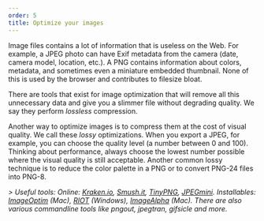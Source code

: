 ```yaml
---
order: 5
title: Optimize your images
---
```


Image files contains a lot of information that is useless on the Web. For example, a JPEG photo can have Exif metadata from the camera (date, camera model, location, etc.). A PNG contains information about colors, metadata, and sometimes even a miniature embedded thumbnail. None of this is used by the browser and contributes to filesize bloat.

There are tools that exist for image optimization that will remove all this unnecessary data and give you a slimmer file without degrading quality. We say they perform *lossless* compression.

Another way to optimize images is to compress them at the cost of visual quality. We call these *lossy* optimizations.  When you export a JPEG, for example, you can choose the quality level (a number between 0 and 100).  Thinking about performance, always choose the lowest number possible where the visual quality is still acceptable. Another common lossy technique is to reduce the color palette in a PNG or to convert PNG-24 files into PNG-8.

 *> Useful tools: Online: [Kraken.io](http://kraken.io), [Smush.it](http://www.smushit.com), [TinyPNG](http://tinypng.org/), [JPEGmini](http://jpegmini.com/). Installables: [ImageOptim](http://imageoptim.com/) (Mac), [RIOT](http://luci.criosweb.ro/riot/download/) (Windows), [ImageAlpha](http://pngmini.com/) (Mac). There are also various commandline tools like *pngout*, *jpegtran*, *gifsicle* and more.*
